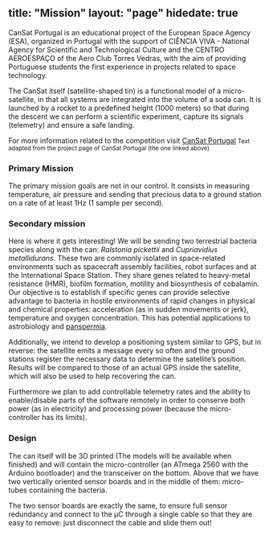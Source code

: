 title: "Mission"
layout: "page"
hidedate: true
---
CanSat Portugal is an educational project of the European Space Agency (ESA), organized in Portugal with the support of CIÊNCIA VIVA - National Agency for Scientific and Technological Culture and the CENTRO AEROESPAÇO of the Aero Club Torres Vedras, with the aim of providing Portuguese students the first experience in projects related to space technology.

The CanSat itself (satellite-shaped tin) is a functional model of a micro-satellite, in that all systems are integrated into the volume of a soda can. It is launched by a rocket to a predefined height (1000 meters) so that during the descent we can perform a scientific experiment, capture its signals (telemetry) and ensure a safe landing.

For more information related to the competition visit [CanSat Portugal](http://cansatportugal.org/cansat-portugal-%C2%B7-english-version.html)
<small>Text adapted from the project page of CanSat Portugal (the one linked above)</small>

### Primary Mission
The primary mission goals are not in our control. It consists in measuring temperature, air pressure and sending that precious data to a ground station on a rate of at least 1Hz (1 sample per second).

### Secondary mission
Here is where it gets interesting!
We will be sending two terrestrial bacteria species along with the can: *Ralstonia pickettii* and *Cupriavidius metallidurans*. These two are commonly isolated in space-related environments such as spacecraft assembly facilities, robot surfaces and at the International Space Station. They share genes related to heavy-metal resistance (HMR), biofilm formation, motility and biosynthesis of cobalamin. Our objective is to establish if specific genes can provide selective advantage to bacteria in hostile environments of rapid changes in physical and chemical properties: acceleration (as in sudden movements or jerk), temperature and oxygen concentration. This has potential applications to astrobiology and [panspermia](https://en.wikipedia.org/wiki/Panspermia).

Additionally, we intend to develop a positioning system similar to GPS, but in reverse: the satellite emits a message every so often and the ground stations register the necessary data to determine the satellite’s position. Results will be compared to those of an actual GPS inside the satellite, which will also be used to help recovering the can.

Furthermore we plan to add controllable telemetry rates and the ability to enable/disable parts of the software remotely in order to conserve both power (as in electricity) and processing power (because the micro-controller has its limits).

### Design
The can itself will be 3D printed (The models will be available when finished) and will contain the micro-controller (an ATmega 2560 with the Arduino bootloader) and the transceiver on the bottom. Above that we have two vertically oriented sensor boards and in the middle of them: micro-tubes containing the bacteria.

The two sensor boards are exactly the same, to ensure full sensor redundancy and connect to the µC through a single cable so that they are easy to remove: just disconnect the cable and slide them out!
